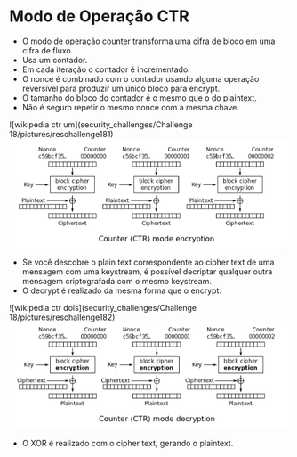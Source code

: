 # Modo de Operação CTR
- O modo de operação counter transforma uma cifra de bloco em uma cifra de fluxo.
- Usa um contador.
- Em cada iteração o contador é incrementado.
- O nonce é combinado com o contador usando alguma operação reversível para produzir um único bloco para encrypt.
- O tamanho do bloco do contador é o mesmo que o do plaintext.
- Não é seguro repetir o mesmo nonce com a mesma chave.

![wikipedia ctr um](security_challenges/Challenge 18/pictures/reschallenge181)
![wikipedia ctr um](https://github.com/42kkkkkaren/security_challenges/blob/main/Challenge%2018/pictures/reschallenge181)

- Se você descobre o plain text correspondente ao cipher text de uma mensagem com uma keystream, é possível decriptar qualquer outra mensagem criptografada com o mesmo keystream.
- O decrypt é realizado da mesma forma que o encrypt:

![wikipedia ctr dois](security_challenges/Challenge 18/pictures/reschallenge182)
![wikipedia ctr dois](https://github.com/42kkkkkaren/security_challenges/blob/main/Challenge%2018/pictures/reschallenge182)

- O XOR é realizado com o cipher text, gerando o plaintext.
